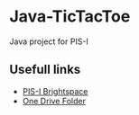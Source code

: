 # Java-TicTacToe
Java project for PIS-I

## Usefull links
- [PIS-I Brightspace](https://brightspace.hanze.nl/d2l/home/13089)
- [One Drive Folder](https://hanzenl-my.sharepoint.com/:f:/r/personal/a_van_de_vosse_st_hanze_nl/Documents/Project%20Intelligente%20Systemen%20I?csf=1&web=1&e=N7nIWR)
